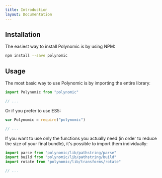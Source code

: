 ```yaml
---
title: Introduction
layout: Documentation
---
```


## Installation

The easiest way to install Polynomic is by using NPM:

```sh
npm install --save polynomic
```

## Usage

The most basic way to use Polynomic is by importing the entire library:

```js
import Polynomic from "polynomic"

// ...
```

Or if you prefer to use ES5:

```js
var Polynomic = require("polynomic")

// ...
```

If you want to use only the functions you actually need (in order to reduce the size of your final bundle), it's possible to import them individually:

```js
import parse from "polynomic/lib/pathstring/parse"
import build from "polynomic/lib/pathstring/build"
import rotate from "polynomic/lib/transforms/rotate"

// ...
```
